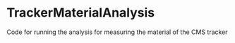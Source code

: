 # TrackerMaterialAnalysis
Code for running the analysis for measuring the material of the CMS tracker
